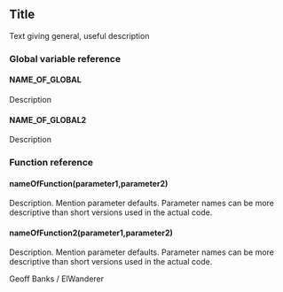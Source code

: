 ## Title

Text giving general, useful description

### Global variable reference

#### NAME\_OF\_GLOBAL

Description

#### NAME\_OF\_GLOBAL2

Description

### Function reference

#### nameOfFunction(parameter1,parameter2)

Description. Mention parameter defaults. Parameter names can be more descriptive than short versions used in the actual code.

#### nameOfFunction2(parameter1,parameter2)

Description. Mention parameter defaults. Parameter names can be more descriptive than short versions used in the actual code.

Geoff Banks / ElWanderer
